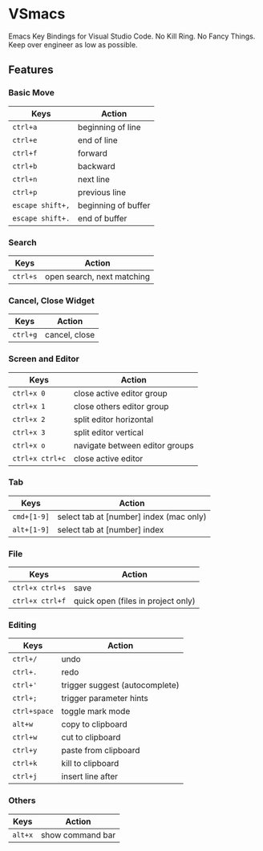 # VSmacs

Emacs Key Bindings for Visual Studio Code. No Kill Ring. No Fancy Things. Keep over engineer as low as possible.

## Features

### Basic Move
| Keys | Action |
|------|--------|
| `ctrl+a` | beginning of line |
| `ctrl+e` | end of line |
| `ctrl+f` | forward |
| `ctrl+b` | backward |
| `ctrl+n` | next line |
| `ctrl+p` | previous line |
| `escape shift+,` | beginning of buffer |
| `escape shift+.` | end of buffer |

### Search
| Keys | Action |
|------|--------|
| `ctrl+s` | open search, next matching |

### Cancel, Close Widget
| Keys | Action |
|------|--------|
| `ctrl+g` | cancel, close |

### Screen and Editor
| Keys | Action |
|------|--------|
| `ctrl+x 0` | close active editor group |
| `ctrl+x 1` | close others editor group |
| `ctrl+x 2` | split editor horizontal |
| `ctrl+x 3` | split editor vertical |
| `ctrl+x o` | navigate between editor groups |
| `ctrl+x ctrl+c` | close active editor |

### Tab
| Keys | Action |
|------|--------|
| `cmd+[1-9]` | select tab at [number] index (mac only) |
| `alt+[1-9]` | select tab at [number] index |

### File
| Keys | Action |
|------|--------|
| `ctrl+x ctrl+s` | save |
| `ctrl+x ctrl+f` | quick open (files in project only) |

### Editing
| Keys | Action |
|------|--------|
| `ctrl+/` | undo |
| `ctrl+.` | redo |
| `ctrl+'` | trigger suggest (autocomplete) |
| `ctrl+;` | trigger parameter hints |
| `ctrl+space` | toggle mark mode |
| `alt+w` | copy to clipboard |
| `ctrl+w` | cut to clipboard |
| `ctrl+y` | paste from clipboard |
| `ctrl+k` | kill to clipboard |
| `ctrl+j` | insert line after |

### Others
| Keys | Action |
|------|--------|
| `alt+x` | show command bar |
